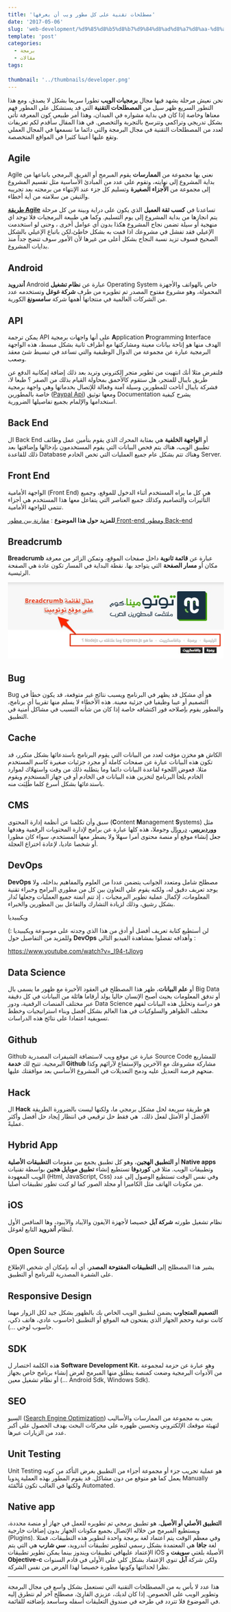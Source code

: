 ```yaml
---
title: 'مصطلحات تقنية على كل مطور ويب أن يعرفها'
date: '2017-05-06'
slug: 'web-development/%d9%85%d8%b5%d8%b7%d9%84%d8%ad%d8%a7%d8%aa-%d8%aa%d9%82%d9%86%d9%8a%d8%a9-%d8%aa%d8%b7%d9%88%d9%8a%d8%b1-%d8%a7%d9%84%d9%88%d9%8a%d8%a8'
template: 'post'
categories:
  - برمجة
  - مقالات
tags:

thumbnail: '../thumbnails/developer.png'
---
```


نحن نعيش مرحلة يشهد فيها مجال **برمجيات الويب** تطورا سريعا بشكل لا يصدق، ومع هذا التطور السريع ظهر سيل من **المصطلحات التقنية** التي قد يستشكل على المطور فهم معناها وخاصة إذا كان في بداية مشواره في الميدان، وهذا أمر طبيعي كون المعرفة تأتي بشكل تدريجي وتراكمي وتترسخ بالتجربة والتخصص. في هذا المقال سأقدم لكم تعريفات لعدد من المصطلحات التقنية في مجال البرمجة والتي دائما ما نسمعها في المجال العملي وتقع عليها أعيننا كثيرا في المواقع المتخصصة.

## Agile

Agile نعني بها مجموعة من **الممارسات** يقوم المبرمج أو الفريق البرمجي باتباعها من بداية المشروع إلى نهايته، وتقوم على عدد من المبادئ الأساسية مثل تقسيم المشروع إلى مجموعة من **الأجزاء الصغيرة** وتسليم كل جزء عند الإنتهاء من برمجته بعد تجريبه والتيقن من سلامته من أية أخطاء.

[**طريقة Agile**](http://informatic-ar.com/agile_in_natual/) تساعدنا في **كسب ثقة العميل** الذي يكون على دراية وبينة من كل مرحلة يتم انجازها من بداية المشروع إلى يوم التسليم. وكما هي طبيعة البرمجيات فلا توجد اي منهجية أو سيلة تضمن نجاح المشروع هكذا بدون أي عوامل أخرى ، وحنى لو استخدمت الإعيلي فقد تفشل في مشروعك اذا قمت به بشكل خاطئ،لكن باتباع الإعيلي بالشكل الصحيح فسوف تزيد نسبة النجاح بشكل أعلى من غيرها لأن الأمور سوف تتضح جداً منذ بدايات المشروع.

## Android

**أندرويد** Android عبارة عن **نظام تشغيل** Operating System خاص بالهواتف والأجهزة المحمولة، وهو مشروع مفتوح المصدر تم تطويره من طرف **شركة غوغل** وتستخدمه عدد من الشركات العالمية في منتجاتها أهمها شركة **سامسونغ** الكورية.

## API

يمكن ترجمة API على أنها واجهات برمجية **A**pplication **P**rogramming **I**nterface الهدف منها هو إتاحة بيانات معينة ومشاركتها مع أطراف ثانية بشكل مبسط، هذه الواجهة البرمجية عبارة عن مجموعة من الدوال الوظيفية والتي تساعد في تبسيط شئ معقد وصعب.

فلنفرض مثلا أنك انتهيت من تطوير متجر إلكتروني وتريد بعد ذلك إضافة إمكانية الدفع عن طريق بايبال للمتجر، هل ستقوم كالأحمق بمحاولة القيام بذلك من الصفر ؟ طبعا لا، فشركة بايبال أتاحت للمطورين وسيلة آمنة وفعالة للإتصال بخدماتها وهي واجهة برمجية خاصة بالمطورين ([Paypal Api](https://developer.paypal.com/docs/api/)) ومعها توثيق Documentation يشرح كيفية استخدامها والإلمام بجميع تفاصيلها الضرورية.

## Back End

ال Back End أو **الواجهة الخلفية** هي بمثابة المحرك الذي يقوم بتأمين عمل وظائف تطبيق الويب، هناك يتم فحص البيانات التي يقوم المستخدمون بإدخالها وإضافتها بعد ذلك للقاعدة Database وهناك تتم بشكل عام جميع العمليات التي تخص الخادم Server.

## Front End

الواجهة الأمامية (Front End) هي كل ما يراه المستخدم أثناء الدخول للموقع، وجميع التأثيرات والتصاميم وكذلك جميع العناصر التي يتفاعل معها هذا المستخدم هي أجزاء تنتمي للواجهة الأمامية.

**للمزيد حول هذا الموضوع** : [مقارنة بين مطور Front-end ومطور Back-end](http://www.tutomena.com/web-development/backend-vs-frontend-web-developer/)

## Breadcrumb

**Breadcrumb** عبارة عن **قائمة ثانوية** داخل صفحات الموقع، وتمكن الزائر من معرفة مكان أو **مسار الصفحة** التي يتواجد بها. نقطة البداية في المسار تكون عادة هي الصفحة الرئيسية.

[![مثال لقائمة Breadcrumb على موقع توتومينا](../images/breadcrumb-navigation.jpg)](../images/breadcrumb-navigation.jpg)

## Bug

Bug هو أي مشكل قد يظهر في البرنامج ويسبب نتائج غير متوقعة، قد يكون خطأ في التصميم أو عيبا وظيفيا في جزئية معينة. هذه الأخطاء لا يسلم منها تقريبا أي برنامج، والمطور يقوم بإصلاحه فور اكتشافه خاصة إذا كان من شأنه التسبب في مشاكل أمنية في التطبيق.

## Cache

الكاش هو مخزن مؤقت لعدد من البيانات التي يقوم البرنامج باستدعائها بشكل متكرر، قد تكون هذه البيانات عبارة عن صفحات كاملة أو مجرد جزئيات صغيرة كاسم المستخدم مثلا، فعوض اللجوء لقاعدة البيانات دائما وما يتطلبه ذلك من وقت واستهلاك لموارد الخادم يلجأ البرنامج لتخزين هذه البيانات في الخادم أو في جهاز المستخدم ويقوم باستدعائها بشكل أسرع كلما طُلِبَت منه.

## CMS

سبق وأن تكلمنا عن أنظمة إدارة المحتوى (**C**ontent **M**anagement **S**ystems) مثل [**ووردبريس**](http://www.tutomena.com/web-development/%d9%84%d9%85%d8%a7%d8%b0%d8%a7-%d9%88%d9%88%d8%b1%d8%af%d8%a8%d8%b1%d9%8a%d8%b3/)، [دروبال](http://www.tutomena.com/blog/wordpress-vs-drupal/) وجوملا، هذه كلها عبارة عن برامج لإدارة المحتويات الرقمية وهدفها جعل إنشاء موقع أو منصة محتوى أمرا سهلا ولا يضطر معها المستخدم، سواء كان مطورا أو شخصا عاديا، لإعادة اختراع العجلة.

## DevOps

**DevOps** مصطلح شامل ومتعدد الجوانب يتضمن عددا من العلوم والمفاهيم بداخله، ولا يوجد تعريف دقيق له، ولكنه يقوم علي التعاون بين كل من مطوري البرامج وخبراء تقنية المعلومات، لإكمال عملية تطوير البرمجيات ، إذ تتم أتمتة جميع العمليات وجعلها تُدار بشكل رشيق، وذلك لزيادة التشارك والتفاعل بين المطورين والخبراء.

ويكيبيديا

لن أستطيع كتابة تعريف أفضل أو أدق من هذا الذي وجدته على موسوعة ويكيبيديا :) وللمزيد من التفاصيل حول **DevOps** وأهدافه تفضلوا بمشاهدة الفيديو التالي :

https://www.youtube.com/watch?v=_I94-tJlovg

## Data Science

أو **علم البيانات**، ظهر هذا المصطلح في العقود الأخيرة مع ظهور ما يسمى بال Big Data أو تدفق المعلومات بحيث أصبح الإنسان حاليا يولد أرقاما هائلة من البيانات في كل دقيقة عبر مختلف المنصات الرقمية، ودور Data Science هو دراسة وتحليل هذه البيانات لفهم مختلف الظواهر والسلوكيات في هذا العالم بشكل أفضل وبناء استراتيجيات وخطط تسويقية اعتمادا على نتائج هذه الدراسات.

## Github

Github عبارة عن موقع ويب لاستضافة الشيفرات المصدرية Source Code للمشاريع البرمجية. تتيح لك **خدمة Github** مشاركة مشروعك مع الآخرين والإستماع لآرائهم وكذا منحهم فرصة التعديل عليه ودمج التعديلات في المشروع الأساسي بعد موافقتك عليها.

## Hack

ال **Hack** هو طريقة سريعة لحل مشكل برمجي ما، ولكنها ليست بالضرورة الطريقة الأفضل أو الأمثل لفعل ذلك،  هي فقط حل ترقيعي في انتظار إيجاد حل أفضل وأكثر عمليةً.

## Hybrid App

أو **التطبيق الهجين**، وهو كل تطبيق يجمع بين مقومات **التطبيقات الأصلية Native apps** وتطبيقات الويب. مثلا في **كوردوفا** تستطيع إنشاء **تطبيق موبايل هجين** بواسطة تقنيات الويب المعهودة (Html, JavaScript, Css) وفي نفس الوقت تستطيع الوصول إلى عدد من مكونات الهاتف مثل الكاميرا أو مجلد الصور كما لو كنت تطور تطبيقات أصليا.

## iOS

نظام تشغيل طورته **شركة آبل** خصيصا لأجهزة الآيفون والآيباد والآيبود، وها المنافس الأول لنظام **أندرويد** التابع لغوغل.

## Open Source

يشير هذا المصطلح إلى **التطبيقات المفتوحة المصدر**، أي أنه بإمكان أي شخص الإطلاع على الشفرة المصدرية للبرنامج أو التطبيق.

## Responsive Design

**التصميم المتجاوب** يضمن لتطبيق الويب الخاص بك بالظهور بشكل جيد لكل الزوار مهما كانت نوعية وحجم الجهاز الذي يفتحون فيه الموقع أو التطبيق (حاسوب عادي، هاتف ذكي، حاسوب لوحي ...).

## SDK

هذه الكلمة اختصار ل **Software Development Kit**، وهو عبارة عن حزمة لمجموعة من الأدوات البرمجية وضعت كمنصة ينطلق منها المبرمج لغرض إنشاء برنامج خاص بجهاز أو نظام تشغيل معين (... Android Sdk, Windows Sdk).

## SEO

السيو ([Search Engine Optimization](http://www.tutomena.com/blog/12-tips-improve-seo/)) يعنى به مجموعة من الممارسات والأساليب لتهيئة موقعك الإلكتروني وتحسين ظهوره على محركات البحث بهدف الحصول على أكبر عدد من الزيارات عبرها.

## Unit Testing

Unit Testing هو عملية تجريب جزء أو مجموعة أجزاء من التطبيق بغرض التأكد من كونه يعمل كما هو متوقع من دون مشاكل. قد يقوم المطور بهذه العملية يدويا Manually ولكنها في الغالب تكون مُأَتْمَتَة Automated.

## Native app

**التطبيق الأصلي أو الأصيل**، هو تطبيق برمجي تم تطويره للعمل في جهاز أو منصة محددة، ويستطيع المبرمج من خلاله الإتصال بجميع مكونات الجهاز بدون إضافات خارجية (Plugins). وفي معظم الوقت يتم اعتماد لغة برمجة واحدة لتطوير هذه التطبيقات، فمثلا لغة **جافا** هي المعتمدة بشكل رسمي لتطوير تطبيقات أندرويد، **سي شارب** هي التي يتم الإعتماد عليهافي تطبيقات ويندوز بينما يمكن تطوير تطبيقات iOS الأصيلة بلغتي **سويفت** و **Objective-c** ولكن شركة **آبل** تنوي الإعتماد بشكل كلي على الأولى في قادم السنوات نظرا لحداثتها وكونها مطورة خصيصا لهذا الغرض من نفس الشركة.

---

هذا عدد لا بأس به من المصطلحات التقنية التي تستعمل بشكل واسع في مجال البرمجة وتطوير الويب على الخصوص. إذا كان لديك، عزيزي القارئ، مصطلح آخر لم نتطرق إليه في الموضوع فلا تتردد في طرحه في صندوق التعليقات أسفله وسأسعد بإضافته للقائمة.
